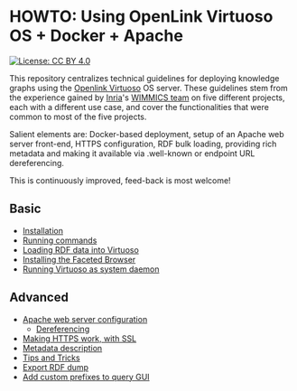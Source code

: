# HOWTO: Using OpenLink Virtuoso OS + Docker + Apache

[![License: CC BY 4.0](https://img.shields.io/badge/License-CC_BY_4.0-lightgrey.svg)](https://creativecommons.org/licenses/by/4.0/)

This repository centralizes technical guidelines for deploying knowledge graphs using the [Openlink Virtuoso](https://virtuoso.openlinksw.com/) OS server.
These guidelines stem from the experience gained by [Inria](https://www.inria.fr/)'s [WIMMICS team](https://www.inria.fr/fr/wimmics) on five different projects, each with a different use case, and cover the functionalities that were common to most of the five projects.

Salient elements are: Docker-based deployment, setup of an Apache web server front-end, HTTPS configuration, RDF bulk loading, providing rich metadata and making it available via .well-known or endpoint URL dereferencing. 

This is continuously improved, feed-back is most welcome!


## Basic

- [Installation](https://github.com/Wimmics/HOWTO_Virtuoso-Docker/blob/main/Basic/Installation.md#virtuoso-on-docker-installation)
- [Running commands](https://github.com/Wimmics/HOWTO_Virtuoso-Docker/blob/main/Basic/Run_commands.md)
- [Loading RDF data into Virtuoso](https://github.com/Wimmics/HOWTO_Virtuoso-Docker/blob/main/Basic/Loading_data.md#loading-data-on-the-server)
- [Installing the Faceted Browser](https://github.com/Wimmics/HOWTO_Virtuoso-Docker/blob/main/Basic/Facets.md#installing-the-faceted-browsing-service)
- [Running Virtuoso as system daemon](https://github.com/Wimmics/HOWTO_Virtuoso-Docker/blob/main/Basic/Create_system_service.md#virtuoso-as-a-system-service-on-linux)

## Advanced

- [Apache web server configuration](https://github.com/Wimmics/HOWTO_Virtuoso-Docker/blob/main/Advanced/Apache_configuration.md#web-server-configuration)
  - [Dereferencing](https://github.com/Wimmics/HOWTO_Virtuoso-Docker/blob/main/Advanced/Dereferencement.md)
- [Making HTTPS work, with SSL](https://github.com/Wimmics/HOWTO_Virtuoso-Docker/blob/main/Advanced/SSL.md)
- [Metadata description](https://github.com/Wimmics/HOWTO_Virtuoso-Docker/blob/main/Advanced/Metadata_description.md#metadata-description)
- [Tips and Tricks](https://github.com/Wimmics/HOWTO_Virtuoso-Docker/blob/main/Advanced/TipsTricks.md)
- [Export RDF dump](https://github.com/Wimmics/HOWTO_Virtuoso-Docker/blob/main/Advanced/Dump%20export.md)
- [Add custom prefixes to query GUI](https://github.com/Wimmics/HOWTO_Virtuoso-Docker/blob/main/Advanced/AddCustomNsPrefix.md)
